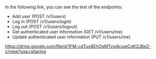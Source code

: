 
In the following link, you can see the test of the endpoints:
- Add user (POST /v1/users)
- Log in (POST /v1/users/login)
- Log out (POST /v1/users/logout)
- Get authenticated user information (GET /v1/users/me)
- Update authenticated user information (PUT /v1/users/me).



https://drive.google.com/file/d/1FM-cdTuv8EhOgMTvydjcuwCgK2JBe2-c/view?usp=sharing